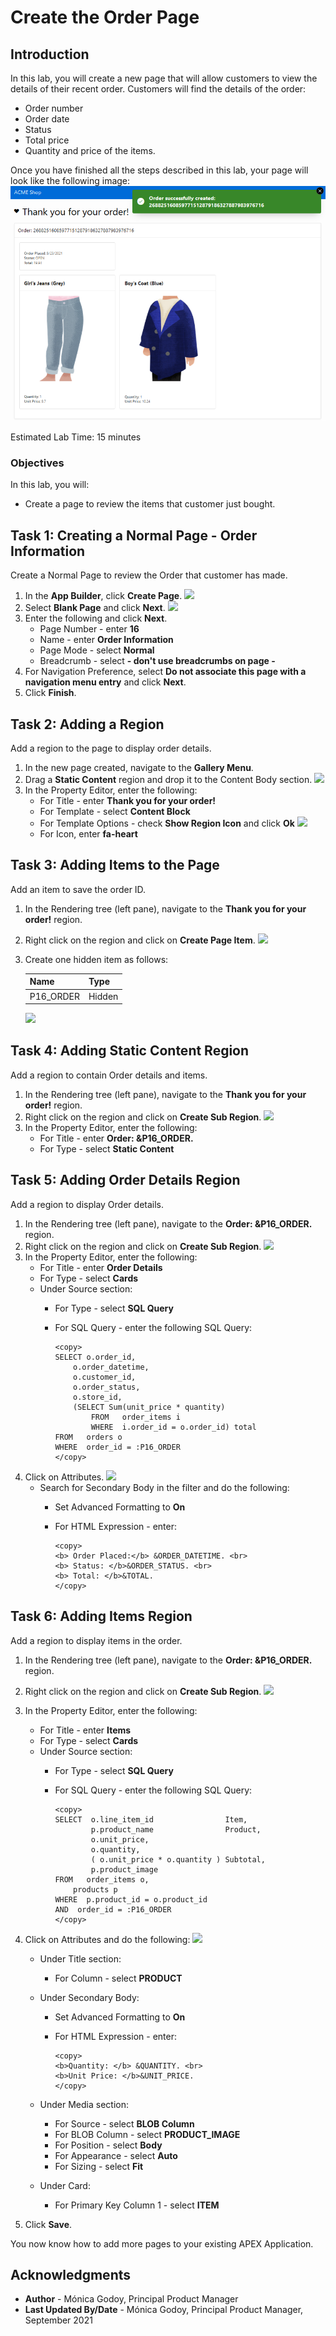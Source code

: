 # Create the Order Page

## Introduction

In this lab, you will create a new page that will allow customers to view the details of their recent order.
Customers will find the details of the order:
- Order number
- Order date
- Status
- Total price
- Quantity and price of the items.

Once you have finished all the steps described in this lab, your page will look like the following image:
![](images/orders-page.png " ")

Estimated Lab Time: 15 minutes

### Objectives
In this lab, you will:
- Create a page to review the items that customer just bought.

## Task 1: Creating a Normal Page - Order Information
Create a Normal Page to review the Order that customer has made.

1. In the **App Builder**, click **Create Page**.
    ![](images/create-page.png " ")
2. Select **Blank Page** and click **Next**.
    ![](images/blank-page.png " ")
3. Enter the following and click **Next**.
    - Page Number - enter **16**
    - Name - enter **Order Information**
    - Page Mode - select **Normal**
    - Breadcrumb - select **- don't use breadcrumbs on page -** 
4. For Navigation Preference, select **Do not associate this page with a navigation menu entry** and click **Next**.
5. Click **Finish**.

## Task 2: Adding a Region 
Add a region to the page to display order details.

1. In the new page created, navigate to the **Gallery Menu**.
2. Drag a **Static Content** region and drop it to the Content Body section.
    ![](images/create-static.png " ")
3. In the Property Editor, enter the following:
    - For Title - enter **Thank you for your order!**
    - For Template - select **Content Block**
    - For Template Options - check **Show Region Icon** and click **Ok**
        ![](images/template-options.png " ")
    - For Icon, enter **fa-heart**

## Task 3: Adding Items to the Page
Add an item to save the order ID.

1. In the Rendering tree (left pane), navigate to the **Thank you for your order!** region.
2. Right click on the region and click on **Create Page Item**.
    ![](images/create-item.png " ")
3. Create one hidden item as follows:

    | Name |  Type  | 
    | --- |  --- | 
    | P16_ORDER | Hidden |

    ![](images/order-item.png " ")    
    
## Task 4: Adding Static Content Region
Add a region to contain Order details and items.

1. In the Rendering tree (left pane), navigate to the **Thank you for your order!** region.
2. Right click on the region and click on **Create Sub Region**.
    ![](images/create-sub-region.png " ")
3. In the Property Editor, enter the following:
    - For Title - enter **Order: &P16_ORDER.**
    - For Type - select **Static Content**

## Task 5: Adding Order Details Region
Add a region to display Order details.

1. In the Rendering tree (left pane), navigate to the **Order: &P16_ORDER.** region.
2. Right click on the region and click on **Create Sub Region**.
    ![](images/create-sub-region2.png " ")
3. In the Property Editor, enter the following:
    - For Title - enter **Order Details**
    - For Type - select **Cards**
    - Under Source section:
        - For Type - select **SQL Query**
        - For SQL Query - enter the following SQL Query:

            ``` 
            <copy>
            SELECT o.order_id,
                o.order_datetime,
                o.customer_id,
                o.order_status,
                o.store_id,
                (SELECT Sum(unit_price * quantity)
                    FROM   order_items i
                    WHERE  i.order_id = o.order_id) total
            FROM   orders o
            WHERE  order_id = :P16_ORDER 
            </copy>
            ```
4. Click on Attributes.
    ![](images/attributes.png " ")
    -  Search for Secondary Body in the filter and do the following:
        - Set Advanced Formatting to **On**
        - For HTML Expression - enter:

            ``` 
            <copy>
            <b> Order Placed:</b> &ORDER_DATETIME. <br> 
            <b> Status: </b>&ORDER_STATUS. <br> 
            <b> Total: </b>&TOTAL.    
            </copy>
            ```

## Task 6: Adding Items Region
Add a region to display items in the order.

1. In the Rendering tree (left pane), navigate to the **Order: &P16_ORDER.** region.
2. Right click on the region and click on **Create Sub Region**.
    ![](images/create-sub-region3.png " ")
3. In the Property Editor, enter the following:
    - For Title - enter **Items**
    - For Type - select **Cards**
    - Under Source section:
        - For Type - select **SQL Query**
        - For SQL Query - enter the following SQL Query: 

            ``` 
            <copy>
            SELECT  o.line_item_id                Item,
                    p.product_name                Product,
                    o.unit_price,
                    o.quantity,
                    ( o.unit_price * o.quantity ) Subtotal,
                    p.product_image
            FROM   order_items o,
                products p
            WHERE  p.product_id = o.product_id
            AND  order_id = :P16_ORDER 
            </copy>
            ```
4. Click on Attributes and do the following:
    ![](images/attributes2.png " ")

    - Under Title section:
        - For Column - select **PRODUCT**    

    - Under Secondary Body:
        - Set Advanced Formatting to **On**
        - For HTML Expression - enter: 
    
            ``` 
            <copy>
            <b>Quantity: </b> &QUANTITY. <br> 
            <b>Unit Price: </b>&UNIT_PRICE.    
            </copy>
            ```

    - Under Media section:
        - For Source - select **BLOB Column**   
        - For BLOB Column - select **PRODUCT_IMAGE**  
        - For Position - select **Body**  
        - For Appearance - select **Auto**  
        - For Sizing - select **Fit**   

    - Under Card:
        - For Primary Key Column 1 - select **ITEM**    

5. Click **Save**.



You now know how to add more pages to your existing APEX Application.

## **Acknowledgments**

- **Author** - Mónica Godoy, Principal Product Manager
- **Last Updated By/Date** - Mónica Godoy, Principal Product Manager, September 2021